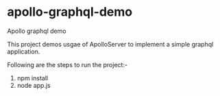 # apollo-graphql-demo
Apollo graphql demo

This project demos usgae of ApolloServer to implement a simple graphql application.

Following are the steps to run the project:-

1. npm install
2. node app.js

